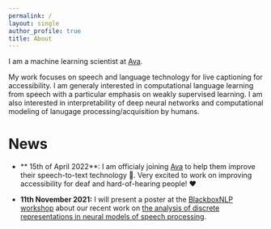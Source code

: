 ```yaml
---
permalink: /
layout: single
author_profile: true
title: About
---
```


I am a machine learning scientist at [Ava](ava.me).

My work focuses on speech and language technology for live captioning for accessibility.
I am generaly interested in computational language learning from speech with a particular emphasis on weakly supervised learning.
I am also interested in interpretability of deep neural networks and  computational modeling of lanugage processing/acquisition by humans.

# News

* ** 15th of April 2022**:
I am officialy joining [Ava](ava.me) to help them improve their speech-to-text technology 🎉. Very excited to work on improving accessibility for deaf and hard-of-hearing people! ❤️

* **11th November 2021:**
I will present a poster at the [BlackboxNLP workshop](https://blackboxnlp.github.io) about our recent work on [the analysis of discrete representations in neural models of speech processing](http://arxiv.org/abs/2105.05582).
